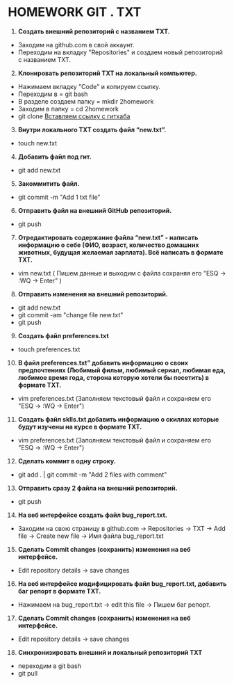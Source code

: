 # HOMEWORK GIT .  TXT

1. **Создать внешний репозиторий c названием TXT.**   
 - Заходим на github.com  в свой аккаунт. 
 - Переходим на вкладку "Repositories" и создаем новый репозиторий c названием TXT. 
2. **Клонировать репозиторий TXT на локальный компьютер.** 
 - Нажимаем вкладку "Code" и копируем ссылку. 
 - Переходим в  = git bash 
 - В разделе создаем папку =  mkdir 2homework
 - Заходим в папку = cd 2homework
 - git clone [Вставляем ссылку с гитхаба](https://github.com/Pitsenko/TXT.git) 
3. **Внутри локального TXT создать файл “new.txt”.**  
 - touch new.txt
4. **Добавить файл под гит.**  
 - git add new.txt
5. **Закоммитить файл.**  
 - git commit -m "Add 1 txt file"
6. **Отправить файл на внешний GitHub репозиторий.**  
 - git push 
7. **Отредактировать содержание файла “new.txt” - написать информацию о себе (ФИО, возраст, количество домашних животных, будущая желаемая зарплата). Всё написать в формате TXT.**  
 - vim new.txt ( Пишем данные и выходим с файла сохраняя его "ESQ -> :WQ -> Enter" )
8. **Отправить изменения на внешний репозиторий.**  
 - git add new.txt 
 - git commit -am "change file new.txt"
 - git push 
9. **Создать файл preferences.txt**  
 - touch preferences.txt
10. **В файл preferences.txt” добавить информацию о своих предпочтениях (Любимый фильм, любимый сериал, любимая еда, любимое время года, сторона которую хотели бы посетить) в формате TXT.**  
 - vim preferences.txt (Заполняем текстовый файл и сохраняем его "ESQ -> :WQ -> Enter")
11. **Создать файл sklls.txt добавить информацию о скиллах которые будут изучены на курсе в формате TXT.**  
 - vim preferences.txt (Заполняем текстовый файл и сохраняем его "ESQ -> :WQ -> Enter")
12. **Сделать коммит в одну строку.**   
 - git add . | git commit -m "Add 2 files with comment"
13. **Отправить сразу 2 файла на внешний репозиторий.**  
 - git push
14. **На веб интерфейсе создать файл bug_report.txt.**  
 - Заходим на свою страницу в github.com -> Repositories -> TXT -> Add file -> Create new file -> Имя файла bug_report.txt 
15. **Сделать Commit changes (сохранить) изменения на веб интерфейсе.**  
 - Edit repository details -> save changes
16. **На веб интерфейсе модифицировать файл bug_report.txt, добавить баг репорт в формате TXT.**  
 - Нажимаем на bug_report.txt ->  edit this file ->  Пишем  баг репорт. 
17. **Сделать Commit changes (сохранить) изменения на веб интерфейсе.**  
 - Edit repository details -> save changes
18. **Синхронизировать внешний и локальный репозиторий TXT**    
 - переходим в git bash
 - git pull 
